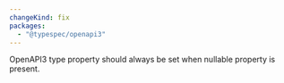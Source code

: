 ```yaml
---
changeKind: fix
packages:
  - "@typespec/openapi3"
---
```


OpenAPI3 type property should always be set when nullable property is present.
